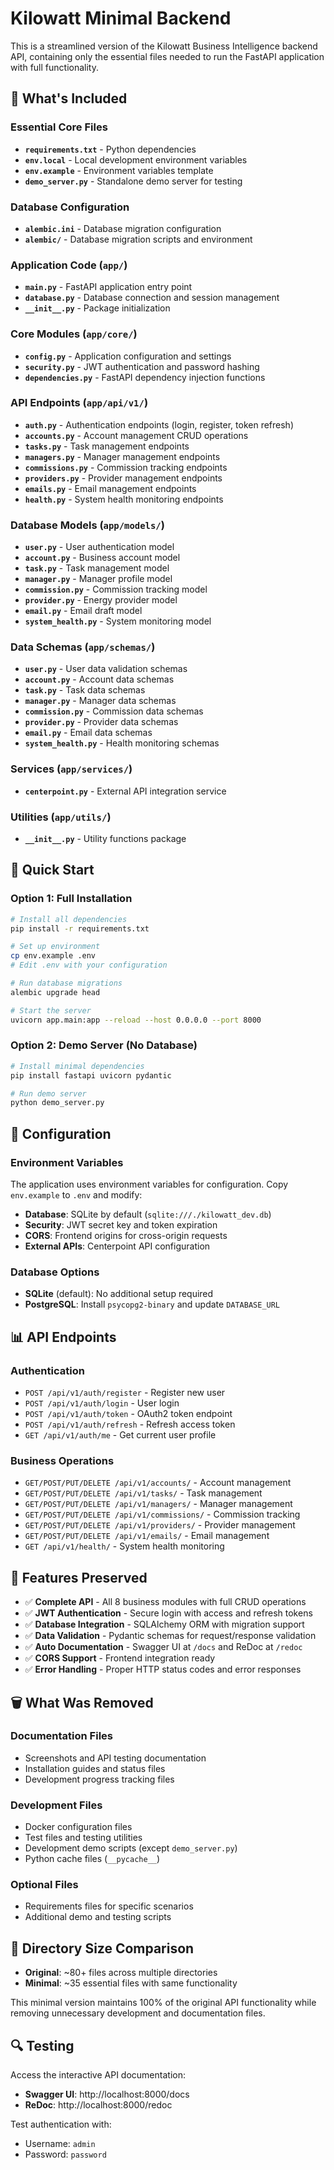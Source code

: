 # Kilowatt Minimal Backend

This is a streamlined version of the Kilowatt Business Intelligence backend API, containing only the essential files needed to run the FastAPI application with full functionality.

## 🎯 What's Included

### Essential Core Files
- **`requirements.txt`** - Python dependencies
- **`env.local`** - Local development environment variables
- **`env.example`** - Environment variables template
- **`demo_server.py`** - Standalone demo server for testing

### Database Configuration
- **`alembic.ini`** - Database migration configuration
- **`alembic/`** - Database migration scripts and environment

### Application Code (`app/`)
- **`main.py`** - FastAPI application entry point
- **`database.py`** - Database connection and session management
- **`__init__.py`** - Package initialization

### Core Modules (`app/core/`)
- **`config.py`** - Application configuration and settings
- **`security.py`** - JWT authentication and password hashing
- **`dependencies.py`** - FastAPI dependency injection functions

### API Endpoints (`app/api/v1/`)
- **`auth.py`** - Authentication endpoints (login, register, token refresh)
- **`accounts.py`** - Account management CRUD operations
- **`tasks.py`** - Task management endpoints
- **`managers.py`** - Manager management endpoints
- **`commissions.py`** - Commission tracking endpoints
- **`providers.py`** - Provider management endpoints
- **`emails.py`** - Email management endpoints
- **`health.py`** - System health monitoring endpoints

### Database Models (`app/models/`)
- **`user.py`** - User authentication model
- **`account.py`** - Business account model
- **`task.py`** - Task management model
- **`manager.py`** - Manager profile model
- **`commission.py`** - Commission tracking model
- **`provider.py`** - Energy provider model
- **`email.py`** - Email draft model
- **`system_health.py`** - System monitoring model

### Data Schemas (`app/schemas/`)
- **`user.py`** - User data validation schemas
- **`account.py`** - Account data schemas
- **`task.py`** - Task data schemas
- **`manager.py`** - Manager data schemas
- **`commission.py`** - Commission data schemas
- **`provider.py`** - Provider data schemas
- **`email.py`** - Email data schemas
- **`system_health.py`** - Health monitoring schemas

### Services (`app/services/`)
- **`centerpoint.py`** - External API integration service

### Utilities (`app/utils/`)
- **`__init__.py`** - Utility functions package

## 🚀 Quick Start

### Option 1: Full Installation
```bash
# Install all dependencies
pip install -r requirements.txt

# Set up environment
cp env.example .env
# Edit .env with your configuration

# Run database migrations
alembic upgrade head

# Start the server
uvicorn app.main:app --reload --host 0.0.0.0 --port 8000
```

### Option 2: Demo Server (No Database)
```bash
# Install minimal dependencies
pip install fastapi uvicorn pydantic

# Run demo server
python demo_server.py
```

## 🔧 Configuration

### Environment Variables
The application uses environment variables for configuration. Copy `env.example` to `.env` and modify:

- **Database**: SQLite by default (`sqlite:///./kilowatt_dev.db`)
- **Security**: JWT secret key and token expiration
- **CORS**: Frontend origins for cross-origin requests
- **External APIs**: Centerpoint API configuration

### Database Options
- **SQLite** (default): No additional setup required
- **PostgreSQL**: Install `psycopg2-binary` and update `DATABASE_URL`

## 📊 API Endpoints

### Authentication
- `POST /api/v1/auth/register` - Register new user
- `POST /api/v1/auth/login` - User login
- `POST /api/v1/auth/token` - OAuth2 token endpoint
- `POST /api/v1/auth/refresh` - Refresh access token
- `GET /api/v1/auth/me` - Get current user profile

### Business Operations
- `GET/POST/PUT/DELETE /api/v1/accounts/` - Account management
- `GET/POST/PUT/DELETE /api/v1/tasks/` - Task management
- `GET/POST/PUT/DELETE /api/v1/managers/` - Manager management
- `GET/POST/PUT/DELETE /api/v1/commissions/` - Commission tracking
- `GET/POST/PUT/DELETE /api/v1/providers/` - Provider management
- `GET/POST/PUT/DELETE /api/v1/emails/` - Email management
- `GET /api/v1/health/` - System health monitoring

## 🎨 Features Preserved

- ✅ **Complete API** - All 8 business modules with full CRUD operations
- ✅ **JWT Authentication** - Secure login with access and refresh tokens
- ✅ **Database Integration** - SQLAlchemy ORM with migration support
- ✅ **Data Validation** - Pydantic schemas for request/response validation
- ✅ **Auto Documentation** - Swagger UI at `/docs` and ReDoc at `/redoc`
- ✅ **CORS Support** - Frontend integration ready
- ✅ **Error Handling** - Proper HTTP status codes and error responses

## 🗑️ What Was Removed

### Documentation Files
- Screenshots and API testing documentation
- Installation guides and status files
- Development progress tracking files

### Development Files
- Docker configuration files
- Test files and testing utilities
- Development demo scripts (except `demo_server.py`)
- Python cache files (`__pycache__`)

### Optional Files
- Requirements files for specific scenarios
- Additional demo and testing scripts

## 📁 Directory Size Comparison

- **Original**: ~80+ files across multiple directories
- **Minimal**: ~35 essential files with same functionality

This minimal version maintains 100% of the original API functionality while removing unnecessary development and documentation files.

## 🔍 Testing

Access the interactive API documentation:
- **Swagger UI**: http://localhost:8000/docs
- **ReDoc**: http://localhost:8000/redoc

Test authentication with:
- Username: `admin`
- Password: `password`

